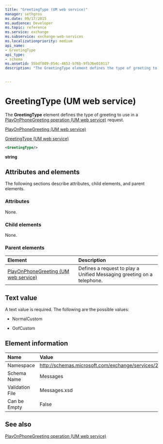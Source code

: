 ```yaml
---
title: "GreetingType (UM web service)"
manager: sethgros
ms.date: 09/17/2015
ms.audience: Developer
ms.topic: reference
ms.service: exchange
ms.subservice: exchange-web-services
ms.localizationpriority: medium
api_name:
- GreetingType
api_type:
- schema
ms.assetid: 55bdf809-054c-4653-b76b-9fb36e010117
description: "The GreetingType element defines the type of greeting to use in a PlayOnPhoneGreeting operation (UM web service) request."
 
 
---
```


# GreetingType (UM web service)

The **GreetingType** element defines the type of greeting to use in a [PlayOnPhoneGreeting operation (UM web service)](playonphonegreeting-operation-um-web-service.md) request. 
  
[PlayOnPhoneGreeting (UM web service)](playonphonegreeting-um-web-service.md)
  
[GreetingType (UM web service)](greetingtype-um-web-service.md)
  
```xml
<GreetingType/>
```

 **string**
## Attributes and elements

The following sections describe attributes, child elements, and parent elements.
  
### Attributes

None.
  
### Child elements

None.
  
### Parent elements

|**Element**|**Description**|
|:-----|:-----|
|[PlayOnPhoneGreeting (UM web service)](playonphonegreeting-um-web-service.md) <br/> |Defines a request to play a Unified Messaging greeting on a telephone.  <br/> |
   
## Text value

A text value is required. The following are the possible values:
  
- NormalCustom
    
- OofCustom
    
## Element information

|**Name**|**Value**|
|:-----|:-----|
|Namespace  <br/> |http://schemas.microsoft.com/exchange/services/2006/messages  <br/> |
|Schema Name  <br/> |Messages  <br/> |
|Validation File  <br/> |Messages.xsd  <br/> |
|Can be Empty  <br/> |False  <br/> |
   
## See also



[PlayOnPhoneGreeting operation (UM web service)](playonphonegreeting-operation-um-web-service.md)

